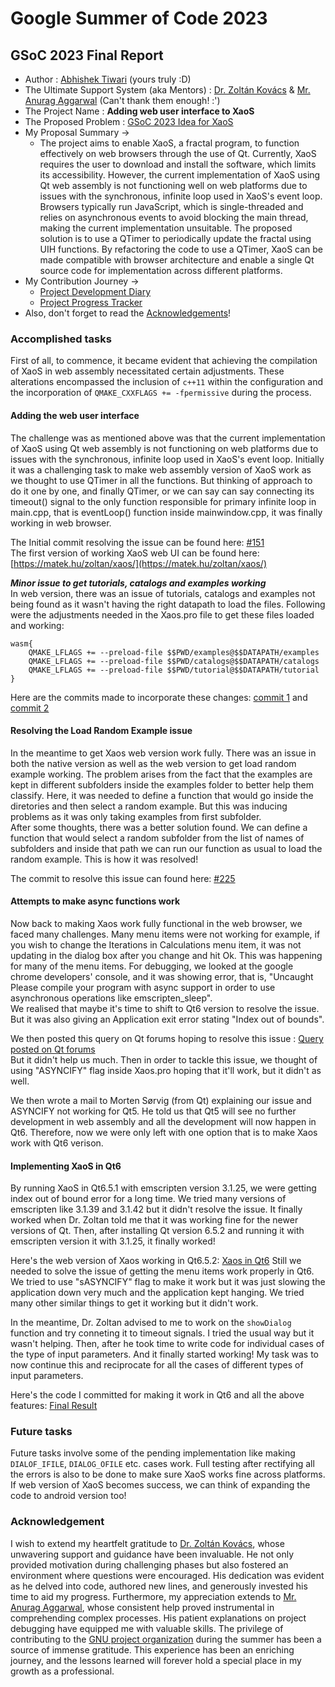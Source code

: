 # Google Summer of Code 2023
## GSoC 2023 Final Report

* Author :  [Abhishek Tiwari](https://github.com/tabhishek432) (yours truly :D)
* The Ultimate Support System (aka Mentors) : [Dr. Zoltán Kovács](https://github.com/kovzol) & [Mr. Anurag Aggarwal](https://github.com/kanurag94) (Can't thank them enough! :')
* The Project Name : **Adding web user interface to XaoS**
* The Proposed Problem : [GSoC 2023 Idea for XaoS](https://www.gnu.org/software/soc-projects/ideas-2023.html#xaos)
* My Proposal Summary ->
    * The project aims to enable XaoS, a fractal program, to function effectively on web browsers through the use of Qt. Currently, XaoS requires the user to download and install the software, which limits its accessibility. However, the current implementation of XaoS using Qt web assembly is not functioning well on web platforms due to issues with the synchronous, infinite loop used in XaoS's event loop. Browsers typically run JavaScript, which is single-threaded and relies on asynchronous events to avoid blocking the main thread, making the current implementation unsuitable. The proposed solution is to use a QTimer to periodically update the fractal using UIH functions. By refactoring the code to use a QTimer, XaoS can be made compatible with browser architecture and enable a single Qt source code for implementation across different platforms.
* My Contribution Journey ->
    * [Project Development Diary](https://docs.google.com/document/d/1gsRQepBochpEL1ASOPFwII6olB8vulU73TDNcHqstUE/edit?usp=sharing) 
    * [Project Progress Tracker](https://docs.google.com/spreadsheets/d/1925x3CV-awJKOs7Q3sSbBp-BN1PwsH4O2mp9Xqw5H4c/edit?usp=sharing)
* Also, don't forget to read the [Acknowledgements](https://github.com/tabhishek432/GSoC-2023-xaos/blob/main/README.md#acknowledgement)!

### Accomplished tasks
First of all, to commence, it became evident that achieving the compilation of XaoS in web assembly necessitated certain adjustments. These alterations encompassed the inclusion of `c++11` within the configuration and the incorporation of `QMAKE_CXXFLAGS += -fpermissive` during the process.
#### Adding the web user interface
The challenge was as mentioned above was that the current implementation of XaoS using Qt web assembly is not functioning on web platforms due to issues with the synchronous, infinite loop used in XaoS's event loop. Initially it was a challenging task to make web assembly version of XaoS work as we thought to use QTimer in all the functions. But thinking of approach to do it one by one, and finally QTimer, or we can say can say connecting its timeout() signal to the only function responsible for primary infinite loop in main.cpp, that is eventLoop() function inside mainwindow.cpp, it was finally working in web browser.

The Initial commit resolving the issue can be found here: [#151](https://github.com/xaos-project/XaoS/commit/8a08d80386325dd0ec700f0fcd1d6d717a03b76d) <br />
The first version of working XaoS web UI can be found here: [https://matek.hu/zoltan/xaos/](https://matek.hu/zoltan/xaos/)

***Minor issue to get tutorials, catalogs and examples working***<br />
In web version, there was an issue of tutorials, catalogs and examples not being found as it wasn't having the right datapath to load the files. Following were the adjustments needed in the Xaos.pro file to get these files loaded and working:
```
wasm{
    QMAKE_LFLAGS += --preload-file $$PWD/examples@$$DATAPATH/examples
    QMAKE_LFLAGS += --preload-file $$PWD/catalogs@$$DATAPATH/catalogs
    QMAKE_LFLAGS += --preload-file $$PWD/tutorial@$$DATAPATH/tutorial
}
```
Here are the commits made to incorporate these changes: [commit 1](https://github.com/xaos-project/XaoS/commit/2aaa9fec927da3878f18d242760fa4f86e5626e8) and [commit 2](https://github.com/xaos-project/XaoS/commit/84b5dba18df410ea576f6e445bce1f96d8bd5058)

#### Resolving the Load Random Example issue
In the meantime to get Xaos web version work fully. There was an issue in both the native version as well as the web version to get load random example working. The problem arises from the fact that the examples are kept in different subfolders inside the examples folder to better help them classify. Here, it was needed to define a function that would go inside the diretories and then select a random example. But this was inducing problems as it was only taking examples from first subfolder. <br />
After some thoughts, there was a better solution found. We can define a function that would select a random subfolder from the list of names of subfolders and inside that path we can run our function as usual to load the random example. This is how it was resolved!

The commit to resolve this issue can found here: [#225](https://github.com/xaos-project/XaoS/commit/67a9c261479e5dc70db9704d468c99d65725aeef)

#### Attempts to make async functions work
Now back to making Xaos work fully functional in the web browser, we faced many challenges. Many menu items were not working for example, if you wish to change the Iterations in Calculations menu item, it was not updating in the dialog box after you change and hit Ok. This was happening for many of the menu items. For debugging, we looked at the google chrome developers' console, and it was showing error, that is, "Uncaught Please compile your program with async support in order to use asynchronous operations like emscripten_sleep". <br />
We realised that maybe it's time to shift to Qt6 version to resolve the issue. But it was also giving an Application exit error stating "Index out of bounds".

We then posted this query on Qt forums hoping to resolve this issue : [Query posted on Qt forums](https://forum.qt.io/topic/146513/error-while-running-xaos-as-a-web-application-in-qt6) <br />
But it didn't help us much. Then in order to tackle this issue, we thought of using "ASYNCIFY" flag inside Xaos.pro hoping that it'll work, but it didn't as well. <br />

We then wrote a mail to Morten Sørvig (from Qt) explaining our issue and ASYNCIFY not working for Qt5. He told us that Qt5 will see no further development in web assembly and all the development will now happen in Qt6. Therefore, now we were only left with one option that is to make Xaos work with Qt6 verison.

#### Implementing XaoS in Qt6
By running XaoS in Qt6.5.1 with emscripten version 3.1.25, we were getting index out of bound error for a long time. We tried many versions of emscripten like 3.1.39 and 3.1.42 but it didn't resolve the issue. It finally worked when Dr. Zoltan told me that it was working fine for the newer versions of Qt. Then, after installing Qt version 6.5.2 and running it with emscripten version it with 3.1.25, it finally worked!

Here's the web version of Xaos working in Qt6.5.2: [Xaos in Qt6](https://matek.hu/zoltan/xaos.tmp3/xaos.html)
Still we needed to solve the issue of getting the menu items work properly in Qt6. We tried to use "sASYNCIFY" flag to make it work but it was just slowing the application down very much and the application kept hanging. We tried many other similar things to get it working but it didn't work.

In the meantime, Dr. Zoltan advised to me to work on the `showDialog` function and try conneting it to timeout signals. I tried the usual way but it wasn't helping. Then, after he took time to write code for individual cases of the type of input parameters. And it finally started working! My task was to now continue this and reciprocate for all the cases of different types of input parameters.

Here's the code I committed for making it work in Qt6 and all the above features: [Final Result](https://github.com/tabhishek432/XaoS/tree/qt6)

### Future tasks
Future tasks involve some of the pending implementation like making `DIALOF_IFILE`, `DIALOG_OFILE` etc. cases work. Full testing after rectifying all the errors is also to be done to make sure XaoS works fine across platforms.<br />
If web version of XaoS becomes success, we can think of expanding the code to android version too!

### Acknowledgement
I wish to extend my heartfelt gratitude to [Dr. Zoltán Kovács](https://github.com/kovzol), whose unwavering support and guidance have been invaluable. He not only provided motivation during challenging phases but also fostered an environment where questions were encouraged. His dedication was evident as he delved into code, authored new lines, and generously invested his time to aid my progress. Furthermore, my appreciation extends to [Mr. Anurag Aggarwal](https://github.com/kanurag94), whose consistent help proved instrumental in comprehending complex processes. His patient explanations on project debugging have equipped me with valuable skills. The privilege of contributing to the [GNU project organization](https://www.gnu.org/home.en.html) during the summer has been a source of immense gratitude. This experience has been an enriching journey, and the lessons learned will forever hold a special place in my growth as a professional.

